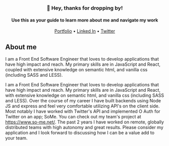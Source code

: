 <h3 align="center">👋 Hey, thanks for dropping by!</h3>
<h4 width="70%" align="center">Use this as your guide to learn more about me and navigate my work</h4>

<p align="center">
  <a target="blank" href="https://MatthewBedard.dev">Portfolio</a> •
  <a href="https://www.linkedin.com/in/matthew-bedard-dev/">Linked In</a> •
  <a href="https://twitter.com/Matthew_Bedard_">Twitter</a>
</p>


## About me
I am a Front End Software Engineer that loves to develop applications that have high impact and reach. My primary skills are in JavaScript and React, coupled with extensive knowledge on semantic html, and vanilla css (including SASS and LESS). 



I am a Front End Software Engineer that loves to develop applications that have high impact and reach. My primary skills are in JavaScript and React, with extensive knowledge on semantic html, and vanilla css (including SASS and LESS). Over the course of my career I have built backends using Node JS and express and feel very comfortable utilizing API's on the client side. Most notably I have worked with Twitter's API and implemented O Auth for Twitter on an app; SoMe. You can check out my team's project at https://www.so-me.net/. The past 2 years I have worked on remote, globally distributed teams with high autonomy and great results. Please consider my application and I look forward to discussing how I can be a value add to your team. 




<!--
**Matt-GitHub/Matt-GitHub** is a ✨ _special_ ✨ repository because its `README.md` (this file) appears on your GitHub profile.

Here are some ideas to get you started:

- 🔭 I’m currently working on ...
- 🌱 I’m currently learning ...
- 👯 I’m looking to collaborate on ...
- 🤔 I’m looking for help with ...
- 💬 Ask me about ...
- 📫 How to reach me: ...
- 😄 Pronouns: ...
- ⚡ Fun fact: ...
-->
